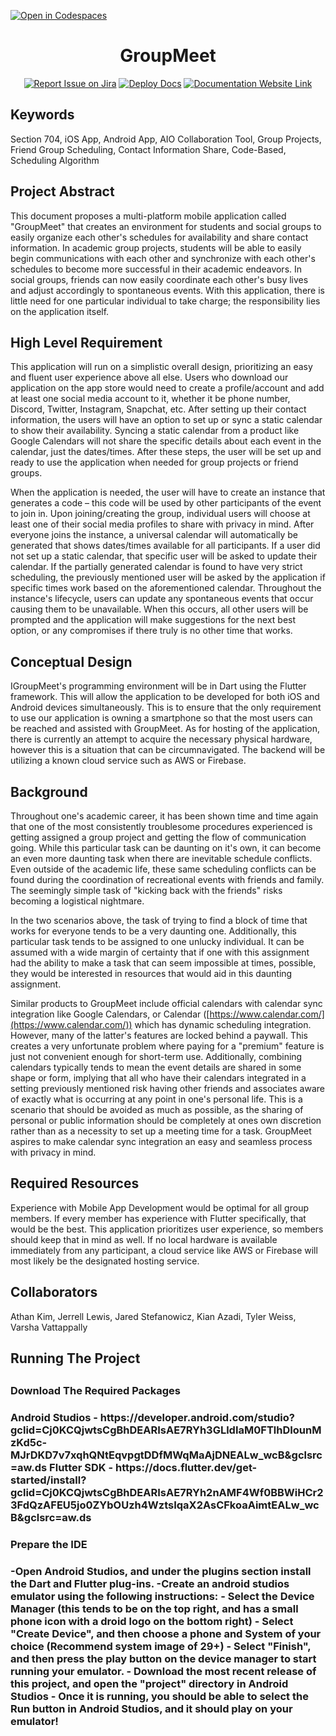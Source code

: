 [![Open in Codespaces](https://classroom.github.com/assets/launch-codespace-f4981d0f882b2a3f0472912d15f9806d57e124e0fc890972558857b51b24a6f9.svg)](https://classroom.github.com/open-in-codespaces?assignment_repo_id=9951177)

<div align="center">

# GroupMeet

[![Report Issue on Jira](https://img.shields.io/badge/Report%20Issues-Jira-0052CC?style=flat&logo=jira-software)](https://temple-cis-projects-in-cs.atlassian.net/jira/software/c/projects/DT/issues) [![Deploy Docs](https://github.com/ApplebaumIan/tu-cis-4398-docs-template/actions/workflows/deploy.yml/badge.svg)](https://github.com/ApplebaumIan/tu-cis-4398-docs-template/actions/workflows/deploy.yml) [![Documentation Website Link](https://img.shields.io/badge/-Documentation%20Website-brightgreen)](https://capstone-projects-2023-spring.github.io/project-groupmeet/)

</div>

<h2> Keywords </h2>

Section 704, iOS App, Android App, AIO Collaboration Tool, Group Projects, Friend Group Scheduling, Contact Information Share, Code-Based, Scheduling Algorithm

<h2> Project Abstract </h2>

This document proposes a multi-platform mobile application called "GroupMeet" that creates an environment for students and social groups to easily organize each other's schedules for availability and share contact information. In academic group projects, students will be able to easily begin communications with each other and synchronize with each other's schedules to become more successful in their academic endeavors. In social groups, friends can now easily coordinate each other's busy lives and adjust accordingly to spontaneous events. With this application, there is little need for one particular individual to take charge; the responsibility lies on the application itself.

<h2> High Level Requirement </h2>

This application will run on a simplistic overall design, prioritizing an easy and fluent user experience above all else. Users who download our application on the app store would need to create a profile/account and add at least one social media account to it, whether it be phone number, Discord, Twitter, Instagram, Snapchat, etc. After setting up their contact information, the users will have an option to set up or sync a static calendar to show their availability. Syncing a static calendar from a product like Google Calendars will not share the specific details about each event in the calendar, just the dates/times. After these steps, the user will be set up and ready to use the application when needed for group projects or friend groups.

When the application is needed, the user will have to create an instance that generates a code – this code will be used by other participants of the event to join in. Upon joining/creating the group, individual users will choose at least one of their social media profiles to share with privacy in mind. After everyone joins the instance, a universal calendar will automatically be generated that shows dates/times available for all participants. If a user did not set up a static calendar, that specific user will be asked to update their calendar. If the partially generated calendar is found to have very strict scheduling, the previously mentioned user will be asked by the application if specific times work based on the aforementioned calendar. Throughout the instance's lifecycle, users can update any spontaneous events that occur causing them to be unavailable. When this occurs, all other users will be prompted and the application will make suggestions for the next best option, or any compromises if there truly is no other time that works.

<h2> Conceptual Design </h2>

IGroupMeet's programming environment will be in Dart using the Flutter framework. This will allow the application to be developed for both iOS and Android devices simultaneously. This is to ensure that the only requirement to use our application is owning a smartphone so that the most users can be reached and assisted with GroupMeet. As for hosting of the application, there is currently an attempt to acquire the necessary physical hardware, however this is a situation that can be circumnavigated. The backend will be utilizing a known cloud service such as AWS or Firebase.

<h2> Background </h2>

Throughout one's academic career, it has been shown time and time again that one of the most consistently troublesome procedures experienced is getting assigned a group project and getting the flow of communication going. While this particular task can be daunting on it's own, it can become an even more daunting task when there are inevitable schedule conflicts. Even outside of the academic life, these same scheduling conflicts can be found during the coordination of recreational events with friends and family. The seemingly simple task of "kicking back with the friends" risks becoming a logistical nightmare. 

In the two scenarios above, the task of trying to find a block of time that works for everyone tends to be a very daunting one. Additionally, this particular task tends to be assigned to one unlucky individual. It can be assumed with a wide margin of certainty that if one with this assignment had the ability to make a task that can seem impossible at times, possible, they would be interested in resources that would aid in this daunting assignment.

Similar products to GroupMeet include official calendars with calendar sync integration like Google Calendars, or Calendar ([https://www.calendar.com/](https://www.calendar.com/)) which has dynamic scheduling integration. However, many of the latter's features are locked behind a paywall. This creates a very unfortunate problem where paying for a "premium" feature is just not convenient enough for short-term use. Additionally, combining calendars typically tends to mean the event details are shared in some shape or form, implying that all who have their calendars integrated in a setting previously mentioned risk having other friends and associates aware of exactly what is occurring at any point in one's personal life. This is a scenario that should be avoided as much as possible, as the sharing of personal or public information should be completely at ones own discretion rather than as a necessity to set up a meeting time for a task. GroupMeet aspires to make calendar sync integration an easy and seamless process with privacy in mind.

<h2> Required Resources </h2>

Experience with Mobile App Development would be optimal for all group members. If every member has experience with Flutter specifically, that would be the best. This application prioritizes user experience, so members should keep that in mind as well. If no local hardware is available immediately from any participant, a cloud service like AWS or Firebase will most likely be the designated hosting service.

<h2> Collaborators </h2>

Athan Kim, Jerrell Lewis, Jared Stefanowicz, Kian Azadi, Tyler Weiss, Varsha Vattappally

<h2> Running The Project <h2>

<h3> Download The Required Packages <h3>
Android Studios - https://developer.android.com/studio?gclid=Cj0KCQjwtsCgBhDEARIsAE7RYh3GLldIaM0FTlhDIounMzKd5c-MJrDKD7v7xqhQNtEqvpgtDDfMWqMaAjDNEALw_wcB&gclsrc=aw.ds
Flutter SDK - https://docs.flutter.dev/get-started/install?gclid=Cj0KCQjwtsCgBhDEARIsAE7RYh2nAMF4Wf0BBWiHCr23FdQzAFEU5jo0ZYbOUzh4WztsIqaX2AsCFkoaAimtEALw_wcB&gclsrc=aw.ds

<h3> Prepare the IDE <h3>
-Open Android Studios, and under the plugins section install the Dart and Flutter plug-ins.
-Create an android studios emulator using the following instructions: 
    - Select the Device Manager (this tends to be on the top right, and has a small phone icon with a droid logo on the bottom right)
    - Select "Create Device", and then choose a phone and System of your choice (Recommend system image of 29+)
    - Select "Finish", and then press the play button on the device manager to start running your emulator.
- Download the most recent release of this project, and open the "project" directory in Android Studios
- Once it is running, you should be able to select the Run button in Android Studios, and it should play on your emulator!



<!-- [//]: # ( readme: collaborators -start )
<table>
<tr>
    <td align="center">
        <a href="https://github.com/ApplebaumIan">
            <img src="https://avatars.githubusercontent.com/u/9451941?v=4" width="100;" alt="ApplebaumIan"/>
            <br />
            <sub><b>Ian Tyler Applebaum</b></sub>
        </a>
    </td>
    <td align="center">
        <a href="https://github.com/leighflagg">
            <img src="https://avatars.githubusercontent.com/u/77810293?v=4" width="100;" alt="leighflagg"/>
            <br />
            <sub><b>Null</b></sub>
        </a>
    </td></tr>
</table>

[//]: # ( readme: collaborators -end ) -->

